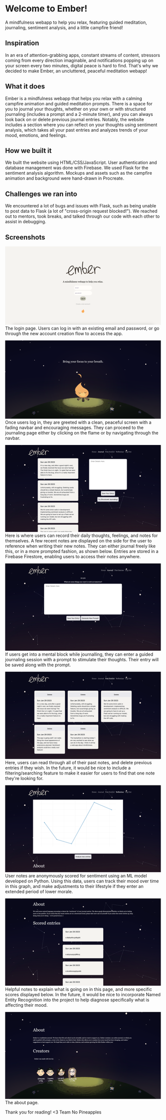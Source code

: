 # Welcome to Ember!
A mindfulness webapp to help you relax, featuring guided meditation, journaling, sentiment analysis, and a little campfire friend!

## Inspiration
In an era of attention-grabbing apps, constant streams of content, stressors coming from every direction imaginable, and notifications popping up on your screen every two minutes, digital peace is hard to find. That's why we decided to make Ember, an uncluttered, peaceful meditation webapp!

## What it does
Ember is a mindfulness webapp that helps you relax with a calming campfire animation and guided meditation prompts. There is a space for you to journal your thoughts, whether on your own or with structured journaling (includes a prompt and a 2-minute timer), and you can always look back on or delete previous journal entries. Notably, the website includes a section where you can reflect on your thoughts using sentiment analysis, which takes all your past entries and analyzes trends of your mood, emotions, and feelings.

## How we built it
We built the website using HTML/CSS/JavaScript. User authentication and database management was done with Firebase. We used Flask for the sentiment analysis algorithm. Mockups and assets such as the campfire animation and background were hand-drawn in Procreate.

## Challenges we ran into
We encountered a lot of bugs and issues with Flask, such as being unable to post data to Flask (a lot of "cross-origin request blocked!"). We reached out to mentors, took breaks, and talked through our code with each other to assist in debugging.

## Screenshots
![Login](./src/img/screenshots/login.png)
The login page. Users can log in with an existing email and password,
or go through the new account creation flow to access the app.

![Home](./src/img/screenshots/home.png)
Once users log in, they are greeted with a clean, peaceful screen with a fading navbar and encouraging messages. They can proceed to the journaling page either by clicking on the flame or by navigating through the navbar.

![Journal](./src/img/screenshots/journal.png)
Here is where users can record their daily thoughts, feelings, and notes for themselves. A few recent notes are displayed on the side for the user to reference when writing their new notes. They can either journal freely like this, or in a more prompted fashion, as
shown below. Entries are stored in a Firebase Firestore, enabling users to access their notes anywhere.

![Structured Journal](./src/img/screenshots/structured_journal.png)
If users get into a mental block while journalling, they can enter a guided journaling session with a prompt to stimulate their thoughts. Their entry will be saved along with the prompt.

![Past entries](./src/img/screenshots/past_entries.png)
Here, users can read through all of their past notes, and delete previous entries if they wish. In the future, it would be nice to include a filtering/searching feature to make it easier for users to find that one note they're looking for.

![Reflections graph](./src/img/screenshots/reflection1.png)
User notes are anonymously scored for sentiment using an ML model developed on Python. Using this data, users can track their mood over time in this graph, and make adjustments to their lifestyle if they enter an extended period of lower morale.

![Reflections scores](./src/img/screenshots/reflection2.png)
Helpful notes to explain what is going on in this page, and more specific scores displayed below. In the future, it would be nice to incorporate Named Entity Recognition into the project to help diagnose specifically what is affecting their mood.

![About](./src/img/screenshots/about.png)
The about page.

Thank you for reading! <3
Team No Pineapples